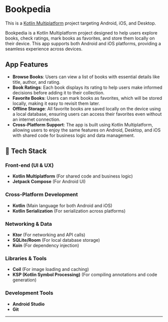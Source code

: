 # Bookpedia

This is a [Kotlin Multiplatform](https://www.jetbrains.com/help/kotlin-multiplatform-dev/get-started.html) project targeting Android, iOS, and Desktop.

Bookpedia is a Kotlin Multiplatform project designed to help users explore books, check ratings, mark books as favorites, and store them locally on their device. This app supports both Android and iOS platforms, providing a seamless experience across devices.

## App Features
- **Browse Books**: Users can view a list of books with essential details like title, author, and rating.
- **Book Ratings**: Each book displays its rating to help users make informed decisions before adding it to their collection.
- **Favorite Books**: Users can mark books as favorites, which will be stored locally, making it easy to revisit them later.
- **Offline Storage**: All favorite books are saved locally on the device using a local database, ensuring users can access their favorites even without an internet connection.
- **Cross-Platform Support**: The app is built using Kotlin Multiplatform, allowing users to enjoy the same features on Android, Desktop, and iOS with shared code for business logic and data management.

## 🤖 Tech Stack

### **Front-end (UI & UX)**
- **Kotlin Multiplatform** (For shared code and business logic)
- **Jetpack Compose** (For Android UI)

### **Cross-Platform Development**
- **Kotlin** (Main language for both Android and iOS)
- **Kotlin Serialization** (For serialization across platforms)

### **Networking & Data**
- **Ktor** (For networking and API calls)
- **SQLite/Room** (For local database storage)
- **Koin** (For dependency injection)

### **Libraries & Tools**
- **Coil** (For image loading and caching)
- **KSP (Kotlin Symbol Processing)** (For compiling annotations and code generation)

### **Development Tools**
- **Android Studio**
- **Git**
---